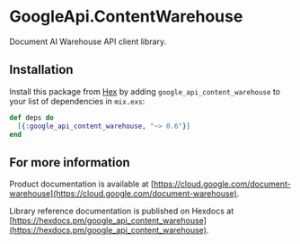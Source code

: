 # GoogleApi.ContentWarehouse

Document AI Warehouse API client library.



## Installation

Install this package from [Hex](https://hex.pm) by adding
`google_api_content_warehouse` to your list of dependencies in `mix.exs`:

```elixir
def deps do
  [{:google_api_content_warehouse, "~> 0.6"}]
end
```

## For more information

Product documentation is available at [https://cloud.google.com/document-warehouse](https://cloud.google.com/document-warehouse).

Library reference documentation is published on Hexdocs at
[https://hexdocs.pm/google_api_content_warehouse](https://hexdocs.pm/google_api_content_warehouse).
